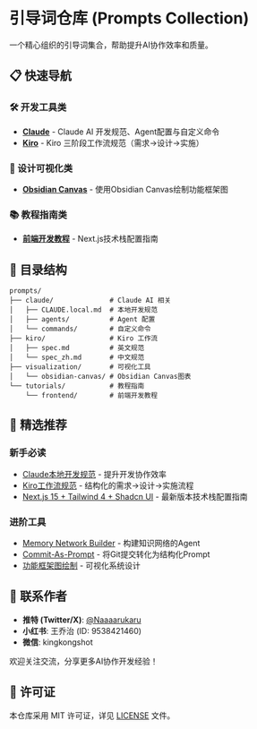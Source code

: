 # 引导词仓库 (Prompts Collection)

一个精心组织的引导词集合，帮助提升AI协作效率和质量。

## 📋 快速导航

### 🛠️ 开发工具类
- **[Claude](./prompts/claude/)** - Claude AI 开发规范、Agent配置与自定义命令
- **[Kiro](./prompts/kiro/)** - Kiro 三阶段工作流规范（需求→设计→实施）

### 🎨 设计可视化类  
- **[Obsidian Canvas](./prompts/visualization/obsidian-canvas/)** - 使用Obsidian Canvas绘制功能框架图

### 📚 教程指南类
- **[前端开发教程](./prompts/tutorials/frontend/)** - Next.js技术栈配置指南

## 📂 目录结构

```
prompts/
├── claude/              # Claude AI 相关
│   ├── CLAUDE.local.md  # 本地开发规范
│   ├── agents/          # Agent 配置
│   └── commands/        # 自定义命令
├── kiro/                # Kiro 工作流
│   ├── spec.md          # 英文规范
│   └── spec_zh.md       # 中文规范
├── visualization/       # 可视化工具
│   └── obsidian-canvas/ # Obsidian Canvas图表
└── tutorials/           # 教程指南
    └── frontend/        # 前端开发教程
```

## 🌟 精选推荐

### 新手必读
- [Claude本地开发规范](./prompts/claude/CLAUDE.local.md) - 提升开发协作效率
- [Kiro工作流规范](./prompts/kiro/spec_zh.md) - 结构化的需求→设计→实施流程
- [Next.js 15 + Tailwind 4 + Shadcn UI](./prompts/tutorials/frontend/nextjs15-tailwind4-shadcnui/) - 最新版本技术栈配置指南

### 进阶工具
- [Memory Network Builder](./prompts/claude/agents/memory-network-builder.md) - 构建知识网络的Agent
- [Commit-As-Prompt](./prompts/claude/commands/commit-as-prompt.md) - 将Git提交转化为结构化Prompt
- [功能框架图绘制](./prompts/visualization/obsidian-canvas/使用%20Obsidian%20Canvas%20绘制功能框架图.md) - 可视化系统设计

## 👤 联系作者

- **推特 (Twitter/X)**: [@Naaaarukaru](https://x.com/Naaaarukaru)
- **小红书**: 王乔治 (ID: 9538421460)
- **微信**: kingkongshot

欢迎关注交流，分享更多AI协作开发经验！

## 📄 许可证

本仓库采用 MIT 许可证，详见 [LICENSE](./LICENSE) 文件。
